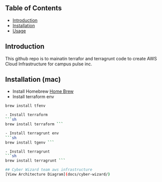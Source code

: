 ## Table of Contents
- [Introduction](#introduction)
- [Installation](#installation)
- [Usage](#usage)

## Introduction
This github repo is to mainatin terrafor and terragrunt code to create AWS Cloud Infrastructure for campus pulse inc.

## Installation (mac)
- Install Homebrew
[Home Brew](https://brew.sh/)
- Install terraform env
```sh
brew install tfenv

- Install terraform
```sh
brew install terraform ```

- Install terragrunt env
```sh
brew install tgenv ```

- Install terragrunt
```sh
brew install terragrunt ```

## Cyber Wizard team aws infrastructure
[View Architecture Diagram](docs/cyber-wizard/)

